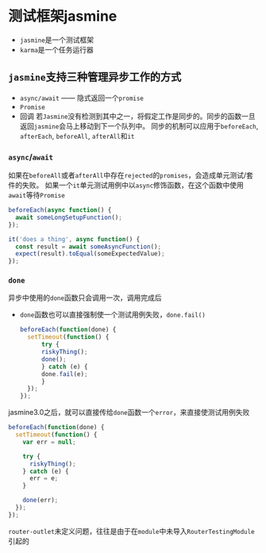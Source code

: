 # 测试框架jasmine
- `jasmine`是一个测试框架
- `karma`是一个任务运行器

## `jasmine`支持三种管理异步工作的方式
- `async/await` —— 隐式返回一个`promise`
- `Promise`
- 回调
若`Jasmine`没有检测到其中之一，将假定工作是同步的。同步的函数一旦返回`jasmine`会马上移动到下一个队列中。
同步的机制可以应用于`beforeEach`, `afterEach`, `beforeAll`, `afterAll`和`it`

### `async`/`await`
如果在`beforeAll`或者`afterAll`中存在`rejected`的`promises`，会造成单元测试/套件的失败。
如果一个`it`单元测试用例中以`async`修饰函数，在这个函数中使用`await`等待`Promise`
```ts
beforeEach(async function() {
  await someLongSetupFunction();
});

it('does a thing', async function() {
  const result = await someAsyncFunction();
  expect(result).toEqual(someExpectedValue);
});
```

### `done`
异步中使用的`done`函数只会调用一次，调用完成后

- `done`函数也可以直接强制使一个测试用例失败，`done.fail()`
  ```ts
  beforeEach(function(done) {
    setTimeout(function() {
        try {
        riskyThing();
        done();
        } catch (e) {
        done.fail(e);
        }
    });
  });
  ```

jasmine3.0之后，就可以直接传给`done`函数一个`error`，来直接使测试用例失败
```ts
beforeEach(function(done) {
  setTimeout(function() {
    var err = null;

    try {
      riskyThing();
    } catch (e) {
      err = e;
    }

    done(err);
  });
});
```

`router-outlet`未定义问题，往往是由于在`module`中未导入`RouterTestingModule`引起的